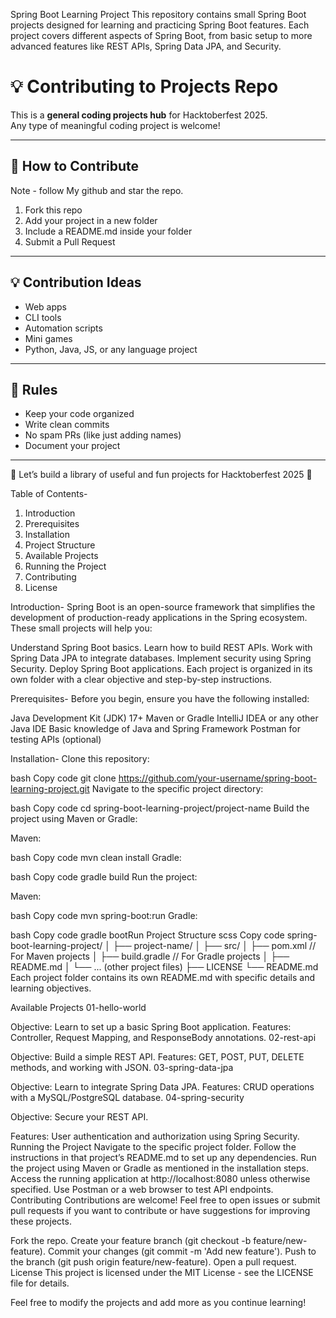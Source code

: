 
Spring Boot Learning Project
This repository contains small Spring Boot projects designed for learning and practicing Spring Boot features. Each project covers different aspects of Spring Boot, from basic setup to more advanced features like REST APIs, Spring Data JPA, and Security.

# 💡 Contributing to Projects Repo

This is a **general coding projects hub** for Hacktoberfest 2025.  
Any type of meaningful coding project is welcome!

---

## 📌 How to Contribute
Note - follow My github and star the repo.
1. Fork this repo  
2. Add your project in a new folder  
3. Include a README.md inside your folder  
4. Submit a Pull Request  

---

## 💡 Contribution Ideas
- Web apps  
- CLI tools  
- Automation scripts  
- Mini games  
- Python, Java, JS, or any language project  

---

## 📝 Rules
- Keep your code organized  
- Write clean commits  
- No spam PRs (like just adding names)  
- Document your project  

---

🎉 Let’s build a library of useful and fun projects for Hacktoberfest 2025 🚀


Table of Contents-

1. Introduction
2. Prerequisites
3. Installation
4. Project Structure
5. Available Projects
6. Running the Project
7. Contributing
8. License
   
Introduction-
Spring Boot is an open-source framework that simplifies the development of production-ready applications in the Spring ecosystem. These small projects will help you:

Understand Spring Boot basics.
Learn how to build REST APIs.
Work with Spring Data JPA to integrate databases.
Implement security using Spring Security.
Deploy Spring Boot applications.
Each project is organized in its own folder with a clear objective and step-by-step instructions.

Prerequisites-
Before you begin, ensure you have the following installed:

Java Development Kit (JDK) 17+
Maven or Gradle
IntelliJ IDEA or any other Java IDE
Basic knowledge of Java and Spring Framework
Postman for testing APIs (optional)

Installation-
Clone this repository:

bash
Copy code
git clone https://github.com/your-username/spring-boot-learning-project.git
Navigate to the specific project directory:

bash
Copy code
cd spring-boot-learning-project/project-name
Build the project using Maven or Gradle:

Maven:

bash
Copy code
mvn clean install
Gradle:

bash
Copy code
gradle build
Run the project:

Maven:

bash
Copy code
mvn spring-boot:run
Gradle:

bash
Copy code
gradle bootRun
Project Structure
scss
Copy code
spring-boot-learning-project/
│
├── project-name/
│   ├── src/
│   ├── pom.xml  // For Maven projects
│   ├── build.gradle // For Gradle projects
│   ├── README.md
│   └── ... (other project files)
├── LICENSE
└── README.md
Each project folder contains its own README.md with specific details and learning objectives.

Available Projects
01-hello-world

Objective: Learn to set up a basic Spring Boot application.
Features: Controller, Request Mapping, and ResponseBody annotations.
02-rest-api

Objective: Build a simple REST API.
Features: GET, POST, PUT, DELETE methods, and working with JSON.
03-spring-data-jpa

Objective: Learn to integrate Spring Data JPA.
Features: CRUD operations with a MySQL/PostgreSQL database.
04-spring-security

Objective: 
Secure your REST API.

Features: 
User authentication and authorization using Spring Security.
Running the Project
Navigate to the specific project folder.
Follow the instructions in that project’s README.md to set up any dependencies.
Run the project using Maven or Gradle as mentioned in the installation steps.
Access the running application at http://localhost:8080 unless otherwise specified.
Use Postman or a web browser to test API endpoints.
Contributing
Contributions are welcome! Feel free to open issues or submit pull requests if you want to contribute or have suggestions for improving these projects.

Fork the repo.
Create your feature branch (git checkout -b feature/new-feature).
Commit your changes (git commit -m 'Add new feature').
Push to the branch (git push origin feature/new-feature).
Open a pull request.
License
This project is licensed under the MIT License - see the LICENSE file for details.

Feel free to modify the projects and add more as you continue learning!

